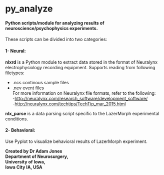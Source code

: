 # py_analyze 

#### Python scripts/module for analyzing results of neuroscience/psychophysics experiments. 

These scripts can be divided into two categories:
#### 1- Neural: 

**nlxrd** is a Python module to extract data stored in the format of Neuralynx electrophysiology recording equipment.
Supports reading from following filetypes:
* .ncs continous sample files
* .nev event files  
For more information on Neuralynx file formats, refer to the following:  
-http://neuralynx.com/research_software/development_software/  
-http://neuralynx.com/techtips/TechTip_mar_2015.html  

**nlx_parse** is a data parsing script specific to the LazerMorph experimental conditions.

#### 2- Behavioral:
Use Pyplot to visualize behavioral results of LazerMorph experiment.


**Created by Dr Adam Jones  
Department of Neurosurgery,  
University of Iowa,  
Iowa City IA, USA** 
